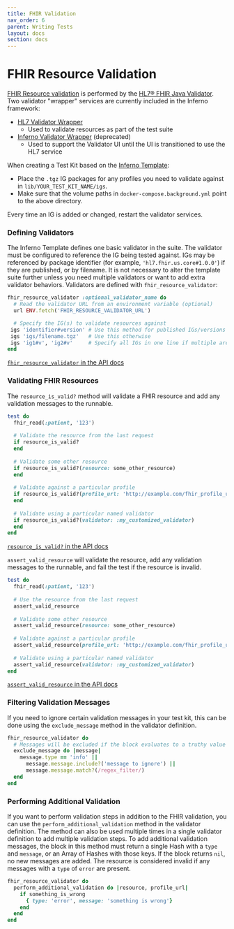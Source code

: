```yaml
---
title: FHIR Validation
nav_order: 6
parent: Writing Tests
layout: docs
section: docs
---
```

# FHIR Resource Validation
[FHIR Resource validation](https://www.hl7.org/fhir/validation.html) is
performed by the [HL7® FHIR Java Validator](https://github.com/hapifhir/org.hl7.fhir.core). 
Two validator "wrapper" services are currently included in the Inferno framework:
 - [HL7 Validator Wrapper](https://github.com/hapifhir/org.hl7.fhir.validator-wrapper)
   - Used to validate resources as part of the test suite
 - [Inferno Validator Wrapper](https://github.com/inferno-framework/fhir-validator-wrapper) (deprecated)
   - Used to support the Validator UI until the UI is transitioned to use the HL7 service

When creating a Test Kit based on the 
[Inferno Template](https://github.com/inferno-framework/inferno-template):

* Place the `.tgz` IG packages for any profiles you need to validate against in
  `lib/YOUR_TEST_KIT_NAME/igs`.
* Make sure that the volume paths in `docker-compose.background.yml` point to
  the above directory.

Every time an IG is added or changed, restart the validator services.

### Defining Validators
The Inferno Template defines one basic validator in the suite. The validator must be configured to
reference the IG being tested against. IGs may be referenced by package identifier 
(for example, `'hl7.fhir.us.core#1.0.0'`) if they are published, or by filename. 
It is not necessary to alter the template suite further unless you need multiple validators or want to add
extra validator behaviors. Validators are defined with `fhir_resource_validator`:

```ruby
fhir_resource_validator :optional_validator_name do
  # Read the validator URL from an environment variable (optional)
  url ENV.fetch('FHIR_RESOURCE_VALIDATOR_URL')

  # Specify the IG(s) to validate resources against
 igs 'identifier#version' # Use this method for published IGs/versions
 igs 'igs/filename.tgz'   # Use this otherwise
 igs 'ig1#v', 'ig2#v'     # Specify all IGs in one line if multiple are needed
end
```

[`fhir_resource_validator` in the API
docs](/inferno-core/docs/Inferno/DSL/FHIRResourceValidation/ClassMethods.html#fhir_resource_validator-instance_method)

### Validating FHIR Resources
The `resource_is_valid?` method will validate a FHIR resource and add any
validation messages to the runnable.

```ruby
test do
  fhir_read(:patient, '123')
  
  # Validate the resource from the last request
  if resource_is_valid?
  end
  
  # Validate some other resource
  if resource_is_valid?(resource: some_other_resource)
  end
  
  # Validate against a particular profile
  if resource_is_valid?(profile_url: 'http://example.com/fhir_profile_url')
  end
  
  # Validate using a particular named validator
  if resource_is_valid?(validator: :my_customized_validator)
  end
end
```

[`resource_is_valid?` in the API
docs](/inferno-core/docs/Inferno/DSL/FHIRValidation.html#resource_is_valid%3F-instance_method)

`assert_valid_resource` will validate the resource, add any validation messages
to the runnable, and fail the test if the resource is invalid.

```ruby
test do
  fhir_read(:patient, '123')
  
  # Use the resource from the last request
  assert_valid_resource
  
  # Validate some other resource
  assert_valid_resource(resource: some_other_resource)
  
  # Validate against a particular profile
  assert_valid_resource(profile_url: 'http://example.com/fhir_profile_url')
  
  # Validate using a particular named validator
  assert_valid_resource(validator: :my_customized_validator)
end
```

[`assert_valid_resource` in the API
docs](/inferno-core/docs/Inferno/DSL/Assertions.html#assert_valid_resource-instance_method)

### Filtering Validation Messages
If you need to ignore certain validation messages in your test kit, this can be
done using the `exclude_message` method in the validator definition.

```ruby
fhir_resource_validator do
  # Messages will be excluded if the block evaluates to a truthy value
  exclude_message do |message|
    message.type == 'info' ||
      message.message.include?('message to ignore') ||
      message.message.match?(/regex_filter/)
  end
end
```

### Performing Additional Validation
If you want to perform validation steps in addition to the FHIR validation,
you can use the `perform_additional_validation` method in the validator definition. The method
can also be used multiple times in a single validator definition to add multiple
validation steps. To add additional validation messages, the block in
this method must return a single Hash with a `type` and `message`, or an Array
of Hashes with those keys. If the block returns `nil`, no new messages are
added. The resource is considered invalid if any messages with a `type` of
`error` are present.

```ruby
fhir_resource_validator do
  perform_additional_validation do |resource, profile_url|
    if something_is_wrong
      { type: 'error', message: 'something is wrong'}
    end
  end
end
```
